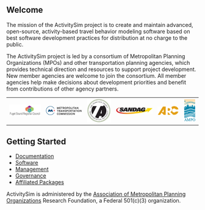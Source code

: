 
## Welcome

The mission of the ActivitySim project is to create and maintain advanced, open-source, activity-based travel behavior modeling software based on best software development practices for distribution at no charge to the public.  

The ActivitySim project is led by a consortium of Metropolitan Planning Organizations (MPOs) and other transportation planning agencies, which provides technical direction and resources to support project development.  New member agencies are welcome to join the consortium.  All member agencies help make decisions about development priorities and benefit from contributions of other agency partners. 

<table>
  <tr>
    <td align="center"><a href="http://www.psrc.org" rel="PSRC"><img src="psrc.png"/></a></td>
    <td align="center"><a href="https://mtc.ca.gov" rel="MTC"><img src="mtc.png"/></a></td>
    <td align="center"><a href="http://www.sfcta.org" rel="SFCTA"><img src="sfcta.png"/></a></td>
    <td align="center"><a href="http://www.sandag.org" rel="SANDAG"><img src="sandag.jpg"/></a></td>
    <td align="center"><a href="https://atlantaregional.org" rel="ARC"><img src="arc.png"/></a></td> 
    <td align="center"><a href="http://www.ampo.org" rel="AMPO"><img src="ampo.png"/></a></td>
  </tr>
</table>

## Getting Started

  - [Documentation](https://activitysim.github.io/activitysim)
  - [Software](https://github.com/activitysim/activitysim)
  - [Management](https://github.com/activitysim/activitysim/wiki)
  - [Governance](https://github.com/activitysim/activitysim/wiki/Governance)
  - [Affiliated Packages](https://github.com/activitysim/activitysim/wiki/Affiliated-Packages)
  
ActivitySim is administered by the [Association of Metropolitan Planning Organizations](http://www.ampo.org) Research Foundation, a Federal 501(c)(3) organization.

